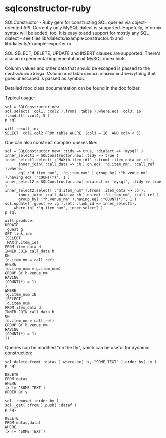 sqlconstructor-ruby
===================

SQLConstructor - Ruby gem for constructing SQL queries via object-oriented API.
Currently only MySQL dialect is supported. Hopefully, Informix syntax will be added, too.
It is easy to add support for mostly any SQL dialect - see files lib/dialects/example-constructor.rb
and lib/dialects/example-exporter.rb.

SQL SELECT, DELETE, UPDATE and INSERT clauses are supported. There's also an experimental 
implementation of MySQL index hints.

Column values and other data that should be escaped is passed to the methods as strings. Column
and table names, aliases and everything that goes unescaped is passed as symbols.

Detailed rdoc class documentation can be found in the doc folder.

Typical usage:

    sql = SQLConstructor.new
    sql.select( :col1, :col2 ).from( :table ).where.eq( :col3, 16 ).and.lt( :col4, 5 )
    p sql

    will result in:
    SELECT  col1,col2 FROM table WHERE  (col3 = 16  AND col4 < 5)

One can also construct complex queries like:

    sql = SQLConstructor.new( :tidy => true, :dialect => 'mysql' )
    inner_select1 = SQLConstructor.new( :tidy => true )
    inner_select1.select( :"MAX(h.item_id)" ).from( :item_data => :d ).
          inner_join( :call_data => :h ).on.eq( :"d.item_nm", :call_ref ).where.
          eq( :"d.item_num", :"g.item_num" ).group_by( :"h.venue_nm" ).having.eq( :"COUNT(*)", 1 )
    inner_select2 = SQLConstructor.new( :dialect => 'mysql', :tidy => true )
    inner_select2.select( :"d.item_num" ).from( :item_data => :d ).
          inner_join( :call_data => :h ).on.eq( :"d.item_nm", :call_ref ).
          group_by( :"h.venue_nm" ).having.eq( :"COUNT(*)", 1 )
    sql.update( :guest => :g ).set( :link_id => inner_select1).
        where.in( :"g.item_num", inner_select2 )
    p sql

    will produce:
    UPDATE
     guest g
    SET link_id=
    (SELECT
     MAX(h.item_id)
    FROM item_data d
    INNER JOIN call_data h
    ON 
    (d.item_nm = call_ref)
    WHERE 
    (d.item_num = g.item_num)
    GROUP BY h.venue_nm
    HAVING 
    (COUNT(*) = 1)
    )
    WHERE 
    (g.item_num IN 
    (SELECT
     d.item_num
    FROM item_data d
    INNER JOIN call_data h
    ON 
    (d.item_nm = call_ref)
    GROUP BY h.venue_nm
    HAVING 
    (COUNT(*) = 1)
    ))

Queries can be modified "on the fly", which can be useful for dynamic construction:

    sql.delete.from( :datas ).where.ne( :x, "SOME TEXT" ).order_by( :y )
    p sql

    DELETE
    FROM datas
    WHERE 
    (x != 'SOME TEXT')
    ORDER BY y

    sql._remove( :order_by )
    sql._get( :from ).push( :dataf )
    p sql

    DELETE
    FROM datas,dataf
    WHERE 
    (x != 'SOME TEXT')




